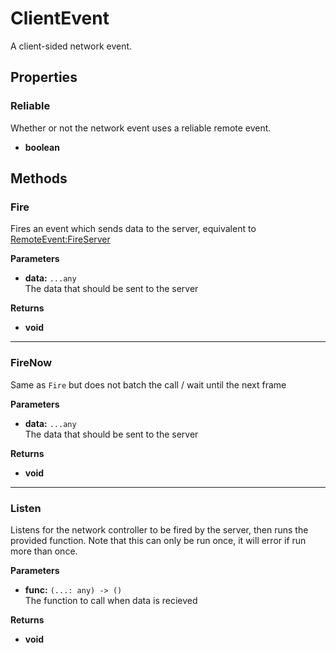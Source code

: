 # ClientEvent <Badge type="danger" text="client" />

A client-sided network event.

## Properties

### Reliable <Badge type="tip" text="read only" />

Whether or not the network event uses a reliable remote event.

* **boolean**

## Methods

### Fire

Fires an event which sends data to the server, equivalent to [RemoteEvent:FireServer](https://create.roblox.com/docs/reference/engine/classes/RemoteEvent#FireServer)

**Parameters**

* **data:** `...any`\
The data that should be sent to the server

**Returns**

* **void**

---

### FireNow

Same as `Fire` but does not batch the call / wait until the next frame

**Parameters**

* **data:** `...any`\
The data that should be sent to the server

**Returns**

* **void**

---

### Listen

Listens for the network controller to be fired by the server, then runs the provided function. Note that this can only be run once, it will error if run more than once.

**Parameters**

* **func:** `(...: any) -> ()`\
The function to call when data is recieved

**Returns**

* **void**